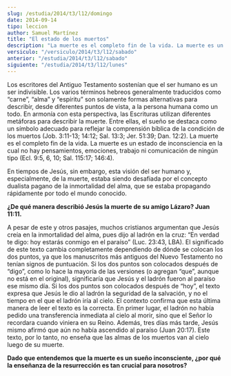 ```yaml
---
slug: /estudia/2014/t3/l12/domingo
date: 2014-09-14
tipo: leccion
author: Samuel Martínez
title: "El estado de los muertos"
description: "La muerte es el completo fin de la vida. La muerte es un estado de inconsciencia en la cual no hay pensamientos, emociones, trabajo ni..."
versiculo: "/versiculo/2014/t3/l12/sabado"
anterior: "/estudia/2014/t3/l12/sabado"
siguiente: "/estudia/2014/t3/l12/lunes"
---
```


Los escritores del Antiguo Testamento sostenían que el ser humano es un ser indivisible. Los varios términos hebreos generalmente traducidos como “carne”, “alma” y “espíritu” son solamente formas alternativas para describir, desde diferentes puntos de vista, a la persona humana como un todo. En armonía con esta perspectiva, las Escrituras utilizan diferentes metáforas para describir la muerte. Entre ellas, el sueño se destaca como un símbolo adecuado para reflejar la comprensión bíblica de la condición de los muertos (Job. 3:11-13; 14:12; Sal. 13:3; Jer. 51:39; Dan. 12:2). La muerte es el completo fin de la vida. La muerte es un estado de inconsciencia en la cual no hay pensamientos, emociones, trabajo ni comunicación de ningún tipo (Ecl. 9:5, 6, 10; Sal. 115:17; 146:4).

En tiempos de Jesús, sin embargo, esta visión del ser humano y, especialmente, de la muerte, estaba siendo desafiada por el concepto dualista pagano de la inmortalidad del alma, que se estaba propagando rápidamente por todo el mundo conocido.

**¿De qué manera describió Jesús la muerte de su amigo Lázaro? Juan 11:11.**

A pesar de este y otros pasajes, muchos cristianos argumentan que Jesús creía en la inmortalidad del alma, pues dijo al ladrón en la cruz: “En verdad te digo: hoy estarás conmigo en el paraíso” (Luc. 23:43, LBA). El significado de este texto cambia completamente dependiendo de dónde se colocan los dos puntos, ya que los manuscritos más antiguos del Nuevo Testamento no tenían signos de puntuación. Si los dos puntos son colocados después de “digo”, como lo hace la mayoría de las versiones (o agregan “que”, aunque no está en el original), significaría que Jesús y el ladrón fueron al paraíso ese mismo día. Si los dos puntos son colocados después de “hoy”, el texto expresa que Jesús le dio al ladrón la seguridad de la salvación, y no el tiempo en el que el ladrón iría al cielo. El contexto confirma que esta última manera de leer el texto es la correcta. En primer lugar, el ladrón no había pedido una transferencia inmediata al cielo al morir, sino que el Señor lo recordara cuando viniera en su Reino. Además, tres días más tarde, Jesús mismo afirmó que aún no había ascendido al paraíso (Juan 20:17). Este texto, por lo tanto, no enseña que las almas de los muertos van al cielo luego de su muerte.

**Dado que entendemos que la muerte es un sueño inconsciente, ¿por qué la enseñanza de la resurrección es tan crucial para nosotros?**
